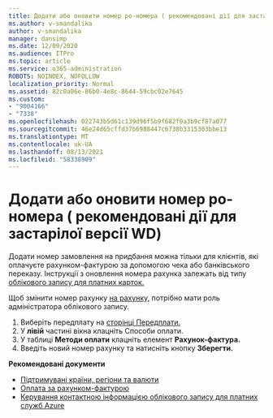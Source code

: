 ```yaml
---
title: Додати або оновити номер po-номера ( рекомендовані дії для застарілої версії WD)
ms.author: v-smandalika
author: v-smandalika
manager: dansimp
ms.date: 12/09/2020
ms.audience: ITPro
ms.topic: article
ms.service: o365-administration
ROBOTS: NOINDEX, NOFOLLOW
localization_priority: Normal
ms.assetid: 82c0a06e-86b0-4e8c-8644-59cbc02e7645
ms.custom:
- "9004166"
- "7338"
ms.openlocfilehash: 022743b5d61c139d96f5b9f682f0a3b9cf87a077
ms.sourcegitcommit: 46e24d65cffd37b6988447c6738b3315303bbe13
ms.translationtype: MT
ms.contentlocale: uk-UA
ms.lasthandoff: 08/13/2021
ms.locfileid: "58338909"
---
```

# <a name="add-or-update-po-number---legacy-wd---recommended-steps"></a>Додати або оновити номер po-номера ( рекомендовані дії для застарілої версії WD)

Додати номер замовлення на придбання можна тільки для [](https://docs.microsoft.com/azure/cost-management-billing/manage/pay-by-invoice) клієнтів, які оплачуєте рахунком-фактурою за допомогою чека або банківського переказу. Інструкції з оновлення номера рахунка залежать від типу [облікового запису для платних карток.](https://docs.microsoft.com/azure/cost-management-billing/manage/view-all-accounts)

Щоб змінити номер рахунку [на рахунку,](https://docs.microsoft.com/azure/role-based-access-control/rbac-and-directory-admin-roles) потрібно мати роль адміністратора облікового запису.

1. Виберіть передплату на [сторінці Передплати.](https://ms.portal.azure.com/#blade/Microsoft_Azure_Billing/SubscriptionsBlade)
2. У **лівій** частині вікна клацніть Способи оплати.
3. У таблиці **Методи оплати** клацніть елемент **Рахунок-фактура.** 
4. Введіть новий номер рахунку та натисніть кнопку **Зберегти.**

**Рекомендовані документи**

- [Підтримувані країни, регіони та валюти](https://azure.microsoft.com/pricing/faq/) 
- [Оплата за рахунком-фактурою](https://docs.microsoft.com/azure/cost-management-billing/manage/pay-by-invoice) 
- [Керування контактною інформацією облікового запису для платних служб Azure](https://docs.microsoft.com/azure/cost-management-billing/manage/change-azure-account-profile)


